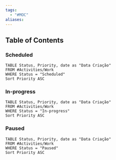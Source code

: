 ```yaml
---
tags:
  - "#MOC"
aliases:
---
```

## Table of Contents
### Scheduled
```dataview
TABLE Status, Priority, date as "Data Criação"
FROM #Activities/Work  
WHERE Status = "Scheduled"
Sort Priority ASC
```
### In-progress
```dataview
TABLE Status, Priority, date as "Data Criação"
FROM #Activities/Work  
WHERE Status = "In-progress"
Sort Priority ASC
```

### Paused
```dataview
TABLE Status, Priority, date as "Data Criação"
FROM #Activities/Work  
WHERE Status = "Paused"
Sort Priority ASC
```
